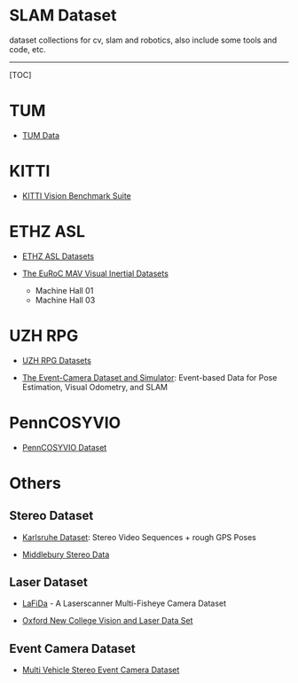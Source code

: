 # SLAM Dataset

dataset collections for cv, slam and robotics, also include some tools and code, etc.

-----

[TOC]

# TUM

* [TUM Data](https://vision.in.tum.de/data)


# KITTI

* [KITTI Vision Benchmark Suite](http://www.cvlibs.net/datasets/kitti/)


# ETHZ ASL

* [ETHZ ASL Datasets](https://projects.asl.ethz.ch/datasets/)

* [The EuRoC MAV Visual Inertial Datasets](https://projects.asl.ethz.ch/datasets/doku.php?id=kmavvisualinertialdatasets)
  - Machine Hall 01
  - Machine Hall 03


# UZH RPG

* [UZH RPG Datasets](http://rpg.ifi.uzh.ch/software_datasets.html)

* [The Event-Camera Dataset and Simulator](http://rpg.ifi.uzh.ch/davis_data.html): Event-based Data for Pose Estimation, Visual Odometry, and SLAM


# PennCOSYVIO

* [PennCOSYVIO Dataset](https://daniilidis-group.github.io/penncosyvio/)


# Others

## Stereo Dataset

* [Karlsruhe Dataset](http://www.cvlibs.net/datasets/karlsruhe_sequences/): Stereo Video Sequences + rough GPS Poses

* [Middlebury Stereo Data](http://vision.middlebury.edu/stereo/data/)


## Laser Dataset

* [LaFiDa](http://www.ipf.kit.edu/lafida.php) - A Laserscanner Multi-Fisheye Camera Dataset

* [Oxford New College Vision and Laser Data Set](http://www.robots.ox.ac.uk/NewCollegeData/)


## Event Camera Dataset

* [Multi Vehicle Stereo Event Camera Dataset](https://daniilidis-group.github.io/mvsec/)
